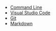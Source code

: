 - [Command Line](/codes/command-line)
- [Visual Studio Code](/codes/visual-studio-code)
- [Git](codes/git.md)
- [Markdown](/codes/markdown)
